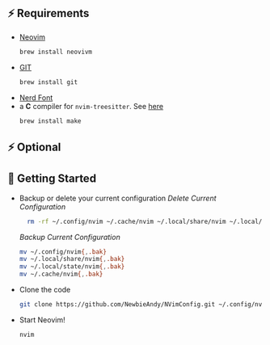 ## ⚡️ Requirements
- [Neovim](https://neovim.io/)
  ```sh
  brew install neovivm
  ```
- [GIT](https://git-scm.com/)
  ```sh
  brew install git
  ```
- [Nerd Font](https://www.nerdfonts.com)
- a **C** compiler for `nvim-treesitter`. See [here](https://github.com/nvim-treesitter/nvim-treesitter#requirements)
    ```sh
    brew install make
    ```
## ⚡️ Optional

## 🚀 Getting Started
- Backup or delete your current configuration
  *Delete Current Configuration*
  ```sh
    rm -rf ~/.config/nvim ~/.cache/nvim ~/.local/share/nvim ~/.local/state/nvim
  ```
  *Backup Current Configuration*
    ```sh
    mv ~/.config/nvim{,.bak}
    mv ~/.local/share/nvim{,.bak}
    mv ~/.local/state/nvim{,.bak}
    mv ~/.cache/nvim{,.bak}
    ```
- Clone the code

  ```sh
  git clone https://github.com/NewbieAndy/NVimConfig.git ~/.config/nvim
  ```
- Start Neovim!

  ```sh
  nvim
  ```

